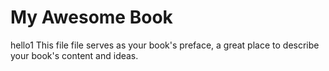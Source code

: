 My Awesome Book
=======

hello1 This file file serves as your book's preface, a great place to describe your book's content and ideas.
